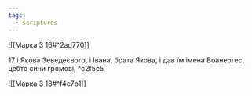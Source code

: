```yaml
---
tags:
  - scriptures
---
```


![[Марка 3 16#^2ad770]]

17 і Якова Зеведеєвого, і Івана, брата Якова, і дав їм імена Воанергес, цебто сини громові, ^c2f5c5

![[Марка 3 18#^f4e7b1]]